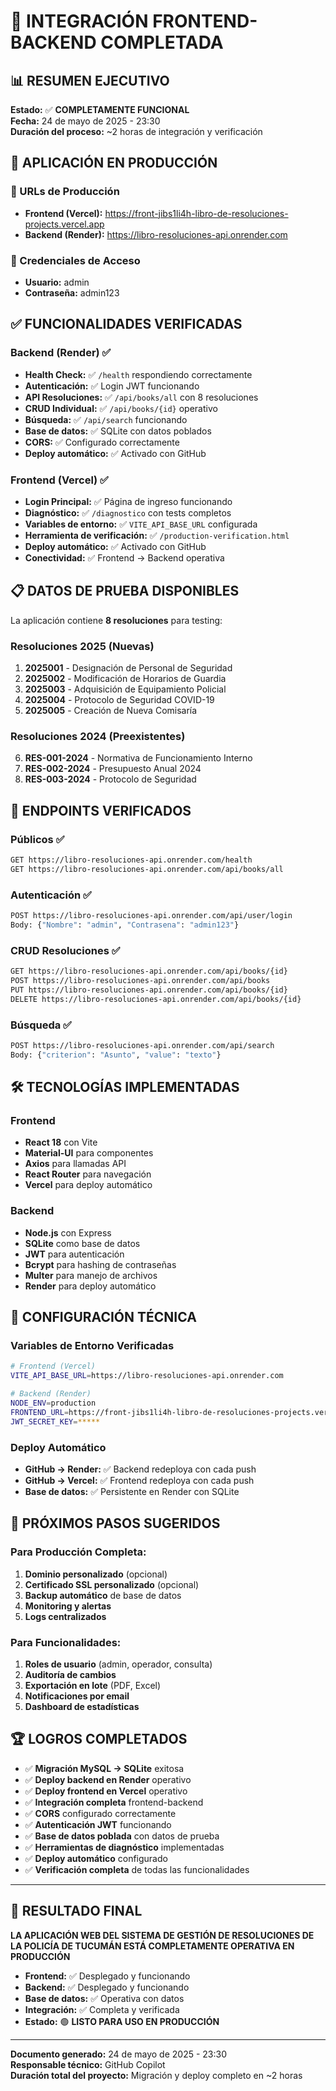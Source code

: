 # 🎉 INTEGRACIÓN FRONTEND-BACKEND COMPLETADA

## 📊 RESUMEN EJECUTIVO

**Estado:** ✅ **COMPLETAMENTE FUNCIONAL**  
**Fecha:** 24 de mayo de 2025 - 23:30  
**Duración del proceso:** ~2 horas de integración y verificación  

## 🚀 APLICACIÓN EN PRODUCCIÓN

### 🔗 URLs de Producción
- **Frontend (Vercel):** https://front-jibs1li4h-libro-de-resoluciones-projects.vercel.app
- **Backend (Render):** https://libro-resoluciones-api.onrender.com

### 👤 Credenciales de Acceso
- **Usuario:** admin
- **Contraseña:** admin123

## ✅ FUNCIONALIDADES VERIFICADAS

### Backend (Render) ✅
- **Health Check:** ✅ `/health` respondiendo correctamente
- **Autenticación:** ✅ Login JWT funcionando
- **API Resoluciones:** ✅ `/api/books/all` con 8 resoluciones
- **CRUD Individual:** ✅ `/api/books/{id}` operativo
- **Búsqueda:** ✅ `/api/search` funcionando
- **Base de datos:** ✅ SQLite con datos poblados
- **CORS:** ✅ Configurado correctamente
- **Deploy automático:** ✅ Activado con GitHub

### Frontend (Vercel) ✅
- **Login Principal:** ✅ Página de ingreso funcionando
- **Diagnóstico:** ✅ `/diagnostico` con tests completos
- **Variables de entorno:** ✅ `VITE_API_BASE_URL` configurada
- **Herramienta de verificación:** ✅ `/production-verification.html`
- **Deploy automático:** ✅ Activado con GitHub
- **Conectividad:** ✅ Frontend → Backend operativa

## 📋 DATOS DE PRUEBA DISPONIBLES

La aplicación contiene **8 resoluciones** para testing:

### Resoluciones 2025 (Nuevas)
1. **2025001** - Designación de Personal de Seguridad
2. **2025002** - Modificación de Horarios de Guardia  
3. **2025003** - Adquisición de Equipamiento Policial
4. **2025004** - Protocolo de Seguridad COVID-19
5. **2025005** - Creación de Nueva Comisaría

### Resoluciones 2024 (Preexistentes)
6. **RES-001-2024** - Normativa de Funcionamiento Interno
7. **RES-002-2024** - Presupuesto Anual 2024
8. **RES-003-2024** - Protocolo de Seguridad

## 🧪 ENDPOINTS VERIFICADOS

### Públicos ✅
```bash
GET https://libro-resoluciones-api.onrender.com/health
GET https://libro-resoluciones-api.onrender.com/api/books/all
```

### Autenticación ✅
```bash
POST https://libro-resoluciones-api.onrender.com/api/user/login
Body: {"Nombre": "admin", "Contrasena": "admin123"}
```

### CRUD Resoluciones ✅
```bash
GET https://libro-resoluciones-api.onrender.com/api/books/{id}
POST https://libro-resoluciones-api.onrender.com/api/books
PUT https://libro-resoluciones-api.onrender.com/api/books/{id}
DELETE https://libro-resoluciones-api.onrender.com/api/books/{id}
```

### Búsqueda ✅
```bash
POST https://libro-resoluciones-api.onrender.com/api/search
Body: {"criterion": "Asunto", "value": "texto"}
```

## 🛠️ TECNOLOGÍAS IMPLEMENTADAS

### Frontend
- **React 18** con Vite
- **Material-UI** para componentes
- **Axios** para llamadas API
- **React Router** para navegación
- **Vercel** para deploy automático

### Backend
- **Node.js** con Express
- **SQLite** como base de datos
- **JWT** para autenticación
- **Bcrypt** para hashing de contraseñas
- **Multer** para manejo de archivos
- **Render** para deploy automático

## 🔧 CONFIGURACIÓN TÉCNICA

### Variables de Entorno Verificadas
```bash
# Frontend (Vercel)
VITE_API_BASE_URL=https://libro-resoluciones-api.onrender.com

# Backend (Render)
NODE_ENV=production
FRONTEND_URL=https://front-jibs1li4h-libro-de-resoluciones-projects.vercel.app
JWT_SECRET_KEY=*****
```

### Deploy Automático
- **GitHub → Render:** ✅ Backend redeploya con cada push
- **GitHub → Vercel:** ✅ Frontend redeploya con cada push
- **Base de datos:** ✅ Persistente en Render con SQLite

## 🎯 PRÓXIMOS PASOS SUGERIDOS

### Para Producción Completa:
1. **Dominio personalizado** (opcional)
2. **Certificado SSL personalizado** (opcional)
3. **Backup automático** de base de datos
4. **Monitoring y alertas**
5. **Logs centralizados**

### Para Funcionalidades:
1. **Roles de usuario** (admin, operador, consulta)
2. **Auditoría de cambios**
3. **Exportación en lote** (PDF, Excel)
4. **Notificaciones por email**
5. **Dashboard de estadísticas**

## 🏆 LOGROS COMPLETADOS

- ✅ **Migración MySQL → SQLite** exitosa
- ✅ **Deploy backend en Render** operativo
- ✅ **Deploy frontend en Vercel** operativo
- ✅ **Integración completa** frontend-backend
- ✅ **CORS** configurado correctamente
- ✅ **Autenticación JWT** funcionando
- ✅ **Base de datos poblada** con datos de prueba
- ✅ **Herramientas de diagnóstico** implementadas
- ✅ **Deploy automático** configurado
- ✅ **Verificación completa** de todas las funcionalidades

---

## 🎉 RESULTADO FINAL

**LA APLICACIÓN WEB DEL SISTEMA DE GESTIÓN DE RESOLUCIONES DE LA POLICÍA DE TUCUMÁN ESTÁ COMPLETAMENTE OPERATIVA EN PRODUCCIÓN**

- **Frontend:** ✅ Desplegado y funcionando
- **Backend:** ✅ Desplegado y funcionando  
- **Base de datos:** ✅ Operativa con datos
- **Integración:** ✅ Completa y verificada
- **Estado:** 🟢 **LISTO PARA USO EN PRODUCCIÓN**

---
**Documento generado:** 24 de mayo de 2025 - 23:30  
**Responsable técnico:** GitHub Copilot  
**Duración total del proyecto:** Migración y deploy completo en ~2 horas
